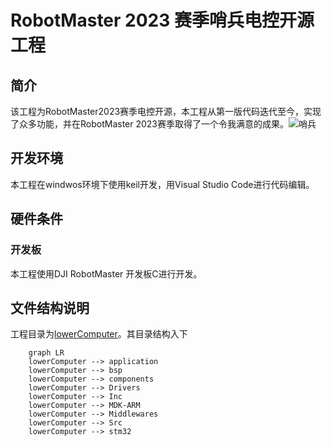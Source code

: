 # RobotMaster 2023 赛季哨兵电控开源工程

## 简介

该工程为RobotMaster2023赛季电控开源，本工程从第一版代码迭代至今，实现了众多功能，并在RobotMaster 2023赛季取得了一个令我满意的成果。![哨兵](attachment/2023-07-10-14-02-20.png)

## 开发环境

本工程在windwos环境下使用keil开发，用Visual Studio Code进行代码编辑。

## 硬件条件

### 开发板

本工程使用DJI RobotMaster 开发板C进行开发。

## 文件结构说明

工程目录为[lowerComputer](lowerComputer)。其目录结构入下

```mermaid
    graph LR
    lowerComputer --> application
    lowerComputer --> bsp 
    lowerComputer --> components
    lowerComputer --> Drivers
    lowerComputer --> Inc
    lowerComputer --> MDK-ARM
    lowerComputer --> Middlewares
    lowerComputer --> Src
    lowerComputer --> stm32
```
